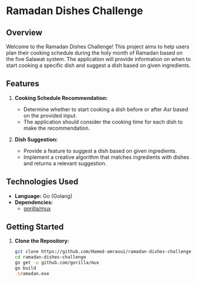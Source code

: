 # Ramadan Dishes Challenge

## Overview

Welcome to the Ramadan Dishes Challenge! This project aims to help users plan their cooking schedule during the holy month of Ramadan based on the five Salawat system. The application will provide information on when to start cooking a specific dish and suggest a dish based on given ingredients.

## Features

1. **Cooking Schedule Recommendation:**
   - Determine whether to start cooking a dish before or after *Asr* based on the provided input.
   - The application should consider the cooking time for each dish to make the recommendation.

2. **Dish Suggestion:**
   - Provide a feature to suggest a dish based on given ingredients.
   - Implement a creative algorithm that matches ingredients with dishes and returns a relevant suggestion.

## Technologies Used

- **Language:** Go (Golang)
- **Dependencies:**
    - [gorilla/mux](https://github.com/gorilla/mux) 

## Getting Started

1. **Clone the Repository:**
   ```bash
   git clone https://github.com/Hamed-amraoui/ramadan-dishes-challenge.git
   cd ramadan-dishes-challenge
   go get -u github.com/gorilla/mux
   go build
   .\ramadan.exe

   
